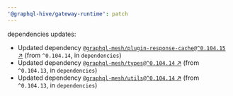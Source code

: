 ```yaml
---
'@graphql-hive/gateway-runtime': patch
---
```


dependencies updates: 

- Updated dependency [`@graphql-mesh/plugin-response-cache@^0.104.15` ↗︎](https://www.npmjs.com/package/@graphql-mesh/plugin-response-cache/v/0.104.15) (from `^0.104.14`, in `dependencies`)
- Updated dependency [`@graphql-mesh/types@^0.104.14` ↗︎](https://www.npmjs.com/package/@graphql-mesh/types/v/0.104.14) (from `^0.104.13`, in `dependencies`)
- Updated dependency [`@graphql-mesh/utils@^0.104.14` ↗︎](https://www.npmjs.com/package/@graphql-mesh/utils/v/0.104.14) (from `^0.104.13`, in `dependencies`)
